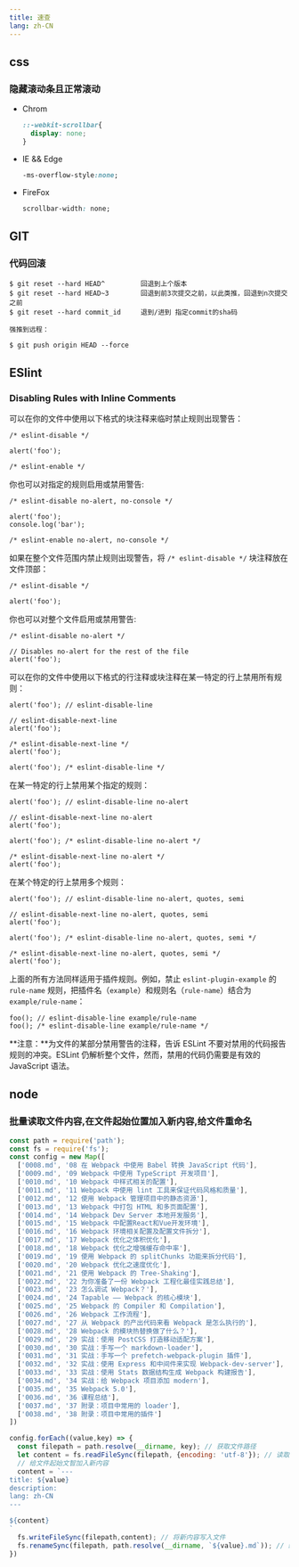 ```yaml
---
title: 速查
lang: zh-CN
---
```


## css

### 隐藏滚动条且正常滚动

* Chrom

  ```css
  ::-webkit-scrollbar{
    display: none;
  }
  ```

* IE && Edge

  ```css
  -ms-overflow-style:none;
  ```

* FireFox

  ```css
  scrollbar-width: none;
  ```

## GIT

### 代码回滚

```
$ git reset --hard HEAD^         回退到上个版本
$ git reset --hard HEAD~3        回退到前3次提交之前，以此类推，回退到n次提交之前
$ git reset --hard commit_id     退到/进到 指定commit的sha码

强推到远程：

$ git push origin HEAD --force
```

## ESlint

### Disabling Rules with Inline Comments

可以在你的文件中使用以下格式的块注释来临时禁止规则出现警告：

```
/* eslint-disable */

alert('foo');

/* eslint-enable */
```

你也可以对指定的规则启用或禁用警告:

```
/* eslint-disable no-alert, no-console */

alert('foo');
console.log('bar');

/* eslint-enable no-alert, no-console */
```

如果在整个文件范围内禁止规则出现警告，将 `/* eslint-disable */` 块注释放在文件顶部：

```
/* eslint-disable */

alert('foo');
```

你也可以对整个文件启用或禁用警告:

```
/* eslint-disable no-alert */

// Disables no-alert for the rest of the file
alert('foo');
```

可以在你的文件中使用以下格式的行注释或块注释在某一特定的行上禁用所有规则：

```
alert('foo'); // eslint-disable-line

// eslint-disable-next-line
alert('foo');

/* eslint-disable-next-line */
alert('foo');

alert('foo'); /* eslint-disable-line */
```

在某一特定的行上禁用某个指定的规则：

```
alert('foo'); // eslint-disable-line no-alert

// eslint-disable-next-line no-alert
alert('foo');

alert('foo'); /* eslint-disable-line no-alert */

/* eslint-disable-next-line no-alert */
alert('foo');
```

在某个特定的行上禁用多个规则：

```
alert('foo'); // eslint-disable-line no-alert, quotes, semi

// eslint-disable-next-line no-alert, quotes, semi
alert('foo');

alert('foo'); /* eslint-disable-line no-alert, quotes, semi */

/* eslint-disable-next-line no-alert, quotes, semi */
alert('foo');
```

上面的所有方法同样适用于插件规则。例如，禁止 `eslint-plugin-example` 的 `rule-name` 规则，把插件名（`example`）和规则名（`rule-name`）结合为 `example/rule-name`：

```
foo(); // eslint-disable-line example/rule-name
foo(); /* eslint-disable-line example/rule-name */
```

**注意：**为文件的某部分禁用警告的注释，告诉 ESLint 不要对禁用的代码报告规则的冲突。ESLint 仍解析整个文件，然而，禁用的代码仍需要是有效的 JavaScript 语法。



## node

### 批量读取文件内容,在文件起始位置加入新内容,给文件重命名

```js
const path = require('path');
const fs = require('fs');
const config = new Map([
  ['0008.md', '08 在 Webpack 中使用 Babel 转换 JavaScript 代码'],
  ['0009.md', '09 Webpack 中使用 TypeScript 开发项目'],
  ['0010.md', '10 Webpack 中样式相关的配置'],
  ['0011.md', '11 Webpack 中使用 lint 工具来保证代码风格和质量'],
  ['0012.md', '12 使用 Webpack 管理项目中的静态资源'],
  ['0013.md', '13 Webpack 中打包 HTML 和多页面配置'],
  ['0014.md', '14 Webpack Dev Server 本地开发服务'],
  ['0015.md', '15 Webpack 中配置React和Vue开发环境'],
  ['0016.md', '16 Webpack 环境相关配置及配置文件拆分'],
  ['0017.md', '17 Webpack 优化之体积优化'],
  ['0018.md', '18 Webpack 优化之增强缓存命中率'],
  ['0019.md', '19 使用 Webpack 的 splitChunks 功能来拆分代码'],
  ['0020.md', '20 Webpack 优化之速度优化'],
  ['0021.md', '21 使用 Webpack 的 Tree-Shaking'],
  ['0022.md', '22 为你准备了一份 Webpack 工程化最佳实践总结'],
  ['0023.md', '23 怎么调试 Webpack？'],
  ['0024.md', '24 Tapable —— Webpack 的核心模块'],
  ['0025.md', '25 Webpack 的 Compiler 和 Compilation'],
  ['0026.md', '26 Webpack 工作流程'],
  ['0027.md', '27 从 Webpack 的产出代码来看 Webpack 是怎么执行的'],
  ['0028.md', '28 Webpack 的模块热替换做了什么？'],
  ['0029.md', '29 实战：使用 PostCSS 打造移动适配方案'],
  ['0030.md', '30 实战：手写一个 markdown-loader'],
  ['0031.md', '31 实战：手写一个 prefetch-webpack-plugin 插件'],
  ['0032.md', '32 实战：使用 Express 和中间件来实现 Webpack-dev-server'],
  ['0033.md', '33 实战：使用 Stats 数据结构生成 Webpack 构建报告'],
  ['0034.md', '34 实战：给 Webpack 项目添加 modern'],
  ['0035.md', '35 Webpack 5.0'],
  ['0036.md', '36 课程总结'],
  ['0037.md', '37 附录：项目中常用的 loader'],
  ['0038.md', '38 附录：项目中常用的插件']
])

config.forEach((value,key) => {
  const filepath = path.resolve(__dirname, key); // 获取文件路径
  let content = fs.readFileSync(filepath, {encoding: 'utf-8'}); // 读取文件内容,并返回字符串
  // 给文件起始文智加入新内容
  content = `---
title: ${value}
description: 
lang: zh-CN
---

${content}
`
  fs.writeFileSync(filepath,content); // 将新内容写入文件
  fs.renameSync(filepath, path.resolve(__dirname, `${value}.md`)); // 给文件重命名
})

```

